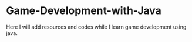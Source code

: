 # Game-Development-with-Java
Here I will add resources and codes while I learn game development using java.
